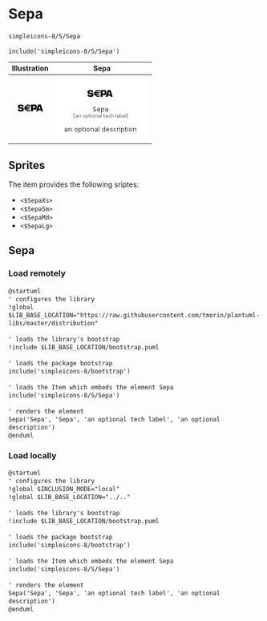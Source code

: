 # Sepa


```text
simpleicons-8/S/Sepa
```

```text
include('simpleicons-8/S/Sepa')
```



| Illustration | Sepa |
| :---: | :---: |
| ![illustration for Illustration](../../simpleicons-8/S/Sepa.png) | ![illustration for Sepa](../../simpleicons-8/S/Sepa.Local.png) |



## Sprites
The item provides the following sriptes:

- `<$SepaXs>`
- `<$SepaSm>`
- `<$SepaMd>`
- `<$SepaLg>`





## Sepa

### Load remotely
```plantuml
@startuml
' configures the library
!global $LIB_BASE_LOCATION="https://raw.githubusercontent.com/tmorin/plantuml-libs/master/distribution"

' loads the library's bootstrap
!include $LIB_BASE_LOCATION/bootstrap.puml

' loads the package bootstrap
include('simpleicons-8/bootstrap')

' loads the Item which embeds the element Sepa
include('simpleicons-8/S/Sepa')

' renders the element
Sepa('Sepa', 'Sepa', 'an optional tech label', 'an optional description')
@enduml
```

### Load locally
```plantuml
@startuml
' configures the library
!global $INCLUSION_MODE="local"
!global $LIB_BASE_LOCATION="../.."

' loads the library's bootstrap
!include $LIB_BASE_LOCATION/bootstrap.puml

' loads the package bootstrap
include('simpleicons-8/bootstrap')

' loads the Item which embeds the element Sepa
include('simpleicons-8/S/Sepa')

' renders the element
Sepa('Sepa', 'Sepa', 'an optional tech label', 'an optional description')
@enduml
```

